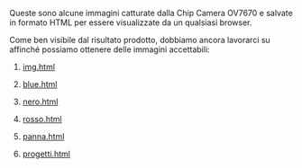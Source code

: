 Queste sono alcune immagini catturate dalla Chip Camera OV7670 e salvate in formato HTML per essere visualizzate da un qualsiasi browser.

Come ben visibile dal risultato prodotto, dobbiamo ancora lavorarci su affinché possiamo ottenere delle immagini accettabili:

1. [img.html](http://htmlpreview.github.io/?https://raw.githubusercontent.com/fremsoft/001-progetto1000/blob/master/Arduino/20210225_OV7670_CAPTURE/immagini_catturate/img.html)

2. [blue.html](http://htmlpreview.github.io/?https://raw.githubusercontent.com/fremsoft/001-progetto1000/blob/master/Arduino/20210225_OV7670_CAPTURE/immagini_catturate/blue.html)

3. [nero.html](http://htmlpreview.github.io/?https://raw.githubusercontent.com/fremsoft/001-progetto1000/blob/master/Arduino/20210225_OV7670_CAPTURE/immagini_catturate/nero.html)

4. [rosso.html](http://htmlpreview.github.io/?https://raw.githubusercontent.com/fremsoft/001-progetto1000/blob/master/Arduino/20210225_OV7670_CAPTURE/immagini_catturate/rosso.html)

5. [panna.html](http://htmlpreview.github.io/?https://raw.githubusercontent.com/fremsoft/001-progetto1000/blob/master/Arduino/20210225_OV7670_CAPTURE/immagini_catturate/panna.html)

6. [progetti.html](http://htmlpreview.github.io/?https://raw.githubusercontent.com/fremsoft/001-progetto1000/blob/master/Arduino/20210225_OV7670_CAPTURE/immagini_catturate/progetti.html)
